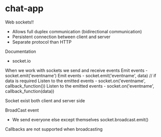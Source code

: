 # chat-app

Web sockets!!

- Allows full duplex communication (bidirectional communication)
- Persistent connection between client and server 
- Separate protocol than HTTP


Documentation
- socket.io

When we work with sockets we send and receive events
Emit events - socket.emit('eventname') 
Emit events - socket.emit('eventname', data) // if data is required 
Listen to the emitted events - socket.on('eventname', callback_function())
Listen to the emitted events - socket.on('eventname', callback_function(data))

Socket exist both client and server side

BroadCast event
- We send everyone else except themselves
socket.broadcast.emit()

Callbacks are not supported when broadcasting

